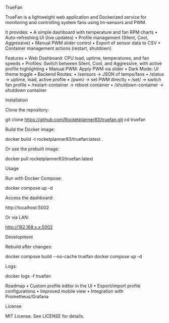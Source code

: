 TrueFan

TrueFan is a lightweight web application and Dockerized service for monitoring and controlling system fans using lm-sensors and PWM.

It provides:
    •    A simple dashboard with temperature and fan RPM charts
    •    Auto-refreshing UI (live updates)
    •    Profile management (Silent, Cool, Aggressive)
    •    Manual PWM slider control
    •    Export of sensor data to CSV
    •    Container management actions (restart, shutdown)

Features
    •    Web Dashboard: CPU load, uptime, temperatures, and fan speeds
    •    Profiles: Switch between Silent, Cool, and Aggressive, with active profile highlighting
    •    Manual PWM: Apply PWM via slider
    •    Dark Mode: UI theme toggle
    •    Backend Routes:
    •    /sensors → JSON of temps/fans
    •    /status → uptime, load, active profile
    •    /pwm/<value> → set PWM directly
    •    /set/<profile> → switch fan profile
    •    /restart-container → reboot container
    •    /shutdown-container → shutdown container

Installation

Clone the repository:

git clone https://github.com/Rocketplanner83/truefan.git
cd truefan

Build the Docker image:

docker build -t rocketplanner83/truefan:latest .

Or use the prebuilt image:

docker pull rocketplanner83/truefan:latest

Usage

Run with Docker Compose:

docker compose up -d

Access the dashboard:

http://localhost:5002

Or via LAN:

http://192.168.x.x:5002

Development

Rebuild after changes:

docker compose build --no-cache truefan
docker compose up -d

Logs:

docker logs -f truefan

Roadmap
    •    Custom profile editor in the UI
    •    Export/import profile configurations
    •    Improved mobile view
    •    Integration with Prometheus/Grafana

License

MIT License. See LICENSE for details.
